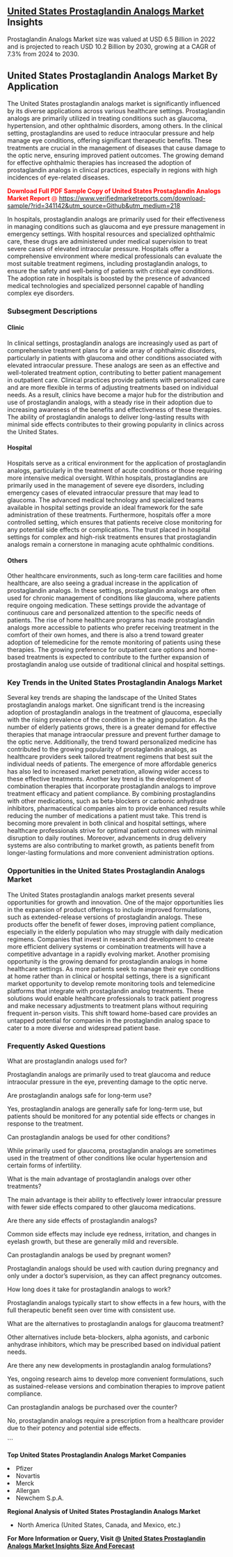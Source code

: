 <h2><a href="https://www.verifiedmarketreports.com/download-sample/?rid=341142&amp;utm_source=Github&amp;utm_medium=218" target="_blank">United States Prostaglandin Analogs Market</a> Insights</h2><p>Prostaglandin Analogs Market size was valued at USD 6.5 Billion in 2022 and is projected to reach USD 10.2 Billion by 2030, growing at a CAGR of 7.3% from 2024 to 2030.</p><p> <h2>United States Prostaglandin Analogs Market By Application</h2> <p>The United States prostaglandin analogs market is significantly influenced by its diverse applications across various healthcare settings. Prostaglandin analogs are primarily utilized in treating conditions such as glaucoma, hypertension, and other ophthalmic disorders, among others. In the clinical setting, prostaglandins are used to reduce intraocular pressure and help manage eye conditions, offering significant therapeutic benefits. These treatments are crucial in the management of diseases that cause damage to the optic nerve, ensuring improved patient outcomes. The growing demand for effective ophthalmic therapies has increased the adoption of prostaglandin analogs in clinical practices, especially in regions with high incidences of eye-related diseases. <p><span class=""><span style="color: #ff0000;"><strong>Download Full PDF Sample Copy of United States Prostaglandin Analogs Market Report</strong> @ </span><a href="https://www.verifiedmarketreports.com/download-sample/?rid=341142&amp;utm_source=Github&amp;utm_medium=218" target="_blank">https://www.verifiedmarketreports.com/download-sample/?rid=341142&amp;utm_source=Github&amp;utm_medium=218</a></span></p> In hospitals, prostaglandin analogs are primarily used for their effectiveness in managing conditions such as glaucoma and eye pressure management in emergency settings. With hospital resources and specialized ophthalmic care, these drugs are administered under medical supervision to treat severe cases of elevated intraocular pressure. Hospitals offer a comprehensive environment where medical professionals can evaluate the most suitable treatment regimens, including prostaglandin analogs, to ensure the safety and well-being of patients with critical eye conditions. The adoption rate in hospitals is boosted by the presence of advanced medical technologies and specialized personnel capable of handling complex eye disorders. <h3>Subsegment Descriptions</h3> <h4>Clinic</h4> <p>In clinical settings, prostaglandin analogs are increasingly used as part of comprehensive treatment plans for a wide array of ophthalmic disorders, particularly in patients with glaucoma and other conditions associated with elevated intraocular pressure. These analogs are seen as an effective and well-tolerated treatment option, contributing to better patient management in outpatient care. Clinical practices provide patients with personalized care and are more flexible in terms of adjusting treatments based on individual needs. As a result, clinics have become a major hub for the distribution and use of prostaglandin analogs, with a steady rise in their adoption due to increasing awareness of the benefits and effectiveness of these therapies. The ability of prostaglandin analogs to deliver long-lasting results with minimal side effects contributes to their growing popularity in clinics across the United States. <h4>Hospital</h4> <p>Hospitals serve as a critical environment for the application of prostaglandin analogs, particularly in the treatment of acute conditions or those requiring more intensive medical oversight. Within hospitals, prostaglandins are primarily used in the management of severe eye disorders, including emergency cases of elevated intraocular pressure that may lead to glaucoma. The advanced medical technology and specialized teams available in hospital settings provide an ideal framework for the safe administration of these treatments. Furthermore, hospitals offer a more controlled setting, which ensures that patients receive close monitoring for any potential side effects or complications. The trust placed in hospital settings for complex and high-risk treatments ensures that prostaglandin analogs remain a cornerstone in managing acute ophthalmic conditions. <h4>Others</h4> <p>Other healthcare environments, such as long-term care facilities and home healthcare, are also seeing a gradual increase in the application of prostaglandin analogs. In these settings, prostaglandin analogs are often used for chronic management of conditions like glaucoma, where patients require ongoing medication. These settings provide the advantage of continuous care and personalized attention to the specific needs of patients. The rise of home healthcare programs has made prostaglandin analogs more accessible to patients who prefer receiving treatment in the comfort of their own homes, and there is also a trend toward greater adoption of telemedicine for the remote monitoring of patients using these therapies. The growing preference for outpatient care options and home-based treatments is expected to contribute to the further expansion of prostaglandin analog use outside of traditional clinical and hospital settings. <h3>Key Trends in the United States Prostaglandin Analogs Market</h3> <p>Several key trends are shaping the landscape of the United States prostaglandin analogs market. One significant trend is the increasing adoption of prostaglandin analogs in the treatment of glaucoma, especially with the rising prevalence of the condition in the aging population. As the number of elderly patients grows, there is a greater demand for effective therapies that manage intraocular pressure and prevent further damage to the optic nerve. Additionally, the trend toward personalized medicine has contributed to the growing popularity of prostaglandin analogs, as healthcare providers seek tailored treatment regimens that best suit the individual needs of patients. The emergence of more affordable generics has also led to increased market penetration, allowing wider access to these effective treatments. Another key trend is the development of combination therapies that incorporate prostaglandin analogs to improve treatment efficacy and patient compliance. By combining prostaglandins with other medications, such as beta-blockers or carbonic anhydrase inhibitors, pharmaceutical companies aim to provide enhanced results while reducing the number of medications a patient must take. This trend is becoming more prevalent in both clinical and hospital settings, where healthcare professionals strive for optimal patient outcomes with minimal disruption to daily routines. Moreover, advancements in drug delivery systems are also contributing to market growth, as patients benefit from longer-lasting formulations and more convenient administration options. <h3>Opportunities in the United States Prostaglandin Analogs Market</h3> <p>The United States prostaglandin analogs market presents several opportunities for growth and innovation. One of the major opportunities lies in the expansion of product offerings to include improved formulations, such as extended-release versions of prostaglandin analogs. These products offer the benefit of fewer doses, improving patient compliance, especially in the elderly population who may struggle with daily medication regimens. Companies that invest in research and development to create more efficient delivery systems or combination treatments will have a competitive advantage in a rapidly evolving market. Another promising opportunity is the growing demand for prostaglandin analogs in home healthcare settings. As more patients seek to manage their eye conditions at home rather than in clinical or hospital settings, there is a significant market opportunity to develop remote monitoring tools and telemedicine platforms that integrate with prostaglandin analog treatments. These solutions would enable healthcare professionals to track patient progress and make necessary adjustments to treatment plans without requiring frequent in-person visits. This shift toward home-based care provides an untapped potential for companies in the prostaglandin analog space to cater to a more diverse and widespread patient base. <h3>Frequently Asked Questions</h3> <p>What are prostaglandin analogs used for?</p> <p>Prostaglandin analogs are primarily used to treat glaucoma and reduce intraocular pressure in the eye, preventing damage to the optic nerve.</p> <p>Are prostaglandin analogs safe for long-term use?</p> <p>Yes, prostaglandin analogs are generally safe for long-term use, but patients should be monitored for any potential side effects or changes in response to the treatment.</p> <p>Can prostaglandin analogs be used for other conditions?</p> <p>While primarily used for glaucoma, prostaglandin analogs are sometimes used in the treatment of other conditions like ocular hypertension and certain forms of infertility.</p> <p>What is the main advantage of prostaglandin analogs over other treatments?</p> <p>The main advantage is their ability to effectively lower intraocular pressure with fewer side effects compared to other glaucoma medications.</p> <p>Are there any side effects of prostaglandin analogs?</p> <p>Common side effects may include eye redness, irritation, and changes in eyelash growth, but these are generally mild and reversible.</p> <p>Can prostaglandin analogs be used by pregnant women?</p> <p>Prostaglandin analogs should be used with caution during pregnancy and only under a doctor’s supervision, as they can affect pregnancy outcomes.</p> <p>How long does it take for prostaglandin analogs to work?</p> <p>Prostaglandin analogs typically start to show effects in a few hours, with the full therapeutic benefit seen over time with consistent use.</p> <p>What are the alternatives to prostaglandin analogs for glaucoma treatment?</p> <p>Other alternatives include beta-blockers, alpha agonists, and carbonic anhydrase inhibitors, which may be prescribed based on individual patient needs.</p> <p>Are there any new developments in prostaglandin analog formulations?</p> <p>Yes, ongoing research aims to develop more convenient formulations, such as sustained-release versions and combination therapies to improve patient compliance.</p> <p>Can prostaglandin analogs be purchased over the counter?</p> <p>No, prostaglandin analogs require a prescription from a healthcare provider due to their potency and potential side effects.</p> ```</p><p><strong>Top United States Prostaglandin Analogs Market Companies</strong></p><div data-test-id=""><p><li>Pfizer</li><li> Novartis</li><li> Merck</li><li> Allergan</li><li> Newchem S.p.A.</li></p><div><strong>Regional Analysis of&nbsp;United States Prostaglandin Analogs Market</strong></div><ul><li dir="ltr"><p dir="ltr">North America&nbsp;(United States, Canada, and Mexico, etc.)</p></li></ul><p><strong>For More Information or Query, Visit @&nbsp;</strong><strong><a href="https://www.verifiedmarketreports.com/product/prostaglandin-analogs-market/?utm_source=Github&amp;utm_medium=218" target="_blank">United States Prostaglandin Analogs Market Insights Size And Forecast</a></strong></p></div>
